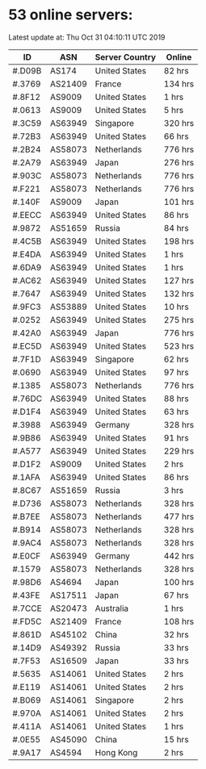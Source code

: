 # 53 online servers:

Latest update at: Thu Oct 31 04:10:11 UTC 2019

| ID | ASN | Server Country | Online |
| -- | --- | -------------- | ------ |
| #.D09B | AS174 | United States | 82 hrs |
| #.3769 | AS21409 | France | 134 hrs |
| #.8F12 | AS9009 | United States | 1 hrs |
| #.0613 | AS9009 | United States | 5 hrs |
| #.3C59 | AS63949 | Singapore | 320 hrs |
| #.72B3 | AS63949 | United States | 66 hrs |
| #.2B24 | AS58073 | Netherlands | 776 hrs |
| #.2A79 | AS63949 | Japan | 276 hrs |
| #.903C | AS58073 | Netherlands | 776 hrs |
| #.F221 | AS58073 | Netherlands | 776 hrs |
| #.140F | AS9009 | Japan | 101 hrs |
| #.EECC | AS63949 | United States | 86 hrs |
| #.9872 | AS51659 | Russia | 84 hrs |
| #.4C5B | AS63949 | United States | 198 hrs |
| #.E4DA | AS63949 | United States | 1 hrs |
| #.6DA9 | AS63949 | United States | 1 hrs |
| #.AC62 | AS63949 | United States | 127 hrs |
| #.7647 | AS63949 | United States | 132 hrs |
| #.9FC3 | AS53889 | United States | 10 hrs |
| #.0252 | AS63949 | United States | 275 hrs |
| #.42A0 | AS63949 | Japan | 776 hrs |
| #.EC5D | AS63949 | United States | 523 hrs |
| #.7F1D | AS63949 | Singapore | 62 hrs |
| #.0690 | AS63949 | United States | 97 hrs |
| #.1385 | AS58073 | Netherlands | 776 hrs |
| #.76DC | AS63949 | United States | 88 hrs |
| #.D1F4 | AS63949 | United States | 63 hrs |
| #.3988 | AS63949 | Germany | 328 hrs |
| #.9B86 | AS63949 | United States | 91 hrs |
| #.A577 | AS63949 | United States | 229 hrs |
| #.D1F2 | AS9009 | United States | 2 hrs |
| #.1AFA | AS63949 | United States | 86 hrs |
| #.8C67 | AS51659 | Russia | 3 hrs |
| #.D736 | AS58073 | Netherlands | 328 hrs |
| #.B7EE | AS58073 | Netherlands | 477 hrs |
| #.B914 | AS58073 | Netherlands | 328 hrs |
| #.9AC4 | AS58073 | Netherlands | 328 hrs |
| #.E0CF | AS63949 | Germany | 442 hrs |
| #.1579 | AS58073 | Netherlands | 328 hrs |
| #.98D6 | AS4694 | Japan | 100 hrs |
| #.43FE | AS17511 | Japan | 67 hrs |
| #.7CCE | AS20473 | Australia | 1 hrs |
| #.FD5C | AS21409 | France | 108 hrs |
| #.861D | AS45102 | China | 32 hrs |
| #.14D9 | AS49392 | Russia | 33 hrs |
| #.7F53 | AS16509 | Japan | 33 hrs |
| #.5635 | AS14061 | United States | 2 hrs |
| #.E119 | AS14061 | United States | 2 hrs |
| #.B069 | AS14061 | Singapore | 2 hrs |
| #.970A | AS14061 | United States | 2 hrs |
| #.411A | AS14061 | United States | 1 hrs |
| #.0E55 | AS45090 | China | 15 hrs |
| #.9A17 | AS4594 | Hong Kong | 2 hrs |

